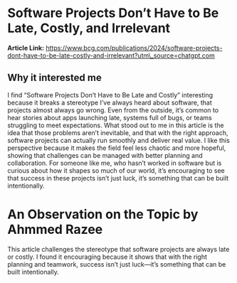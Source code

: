 # Software Projects Don’t Have to Be Late, Costly, and Irrelevant

**Article Link:** https://www.bcg.com/publications/2024/software-projects-dont-have-to-be-late-costly-and-irrelevant?utm\_source=chatgpt.com

## Why it interested me

I find “Software Projects Don’t Have to Be Late and Costly” interesting because it breaks a stereotype I’ve always heard about software, that projects almost always go wrong. Even from the outside, it’s common to hear stories about apps launching late, systems full of bugs, or teams struggling to meet expectations. What stood out to me in this article is the idea that those problems aren’t inevitable, and that with the right approach, software projects can actually run smoothly and deliver real value. I like this perspective because it makes the field feel less chaotic and more hopeful, showing that challenges can be managed with better planning and collaboration. For someone like me, who hasn’t worked in software but is curious about how it shapes so much of our world, it’s encouraging to see that success in these projects isn’t just luck, it’s something that can be built intentionally.


# An Observation on the Topic by Ahmmed Razee



This article challenges the stereotype that software projects are always late or costly. I found it encouraging because it shows that with the right planning and teamwork, success isn’t just luck—it’s something that can be built intentionally.



